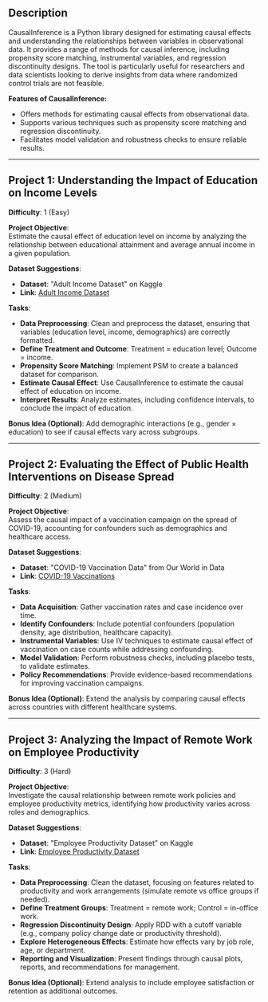 ## Description  
CausalInference is a Python library designed for estimating causal effects and understanding the relationships between variables in observational data. It provides a range of methods for causal inference, including propensity score matching, instrumental variables, and regression discontinuity designs. The tool is particularly useful for researchers and data scientists looking to derive insights from data where randomized control trials are not feasible.  

**Features of CausalInference:**  
- Offers methods for estimating causal effects from observational data.  
- Supports various techniques such as propensity score matching and regression discontinuity.  
- Facilitates model validation and robustness checks to ensure reliable results.  

---

## Project 1: Understanding the Impact of Education on Income Levels  
**Difficulty**: 1 (Easy)  

**Project Objective**:  
Estimate the causal effect of education level on income by analyzing the relationship between educational attainment and average annual income in a given population.  

**Dataset Suggestions**:  
- **Dataset**: "Adult Income Dataset" on Kaggle  
- **Link**: [Adult Income Dataset](https://www.kaggle.com/uciml/adult-census-income)  

**Tasks**:  
- **Data Preprocessing**: Clean and preprocess the dataset, ensuring that variables (education level, income, demographics) are correctly formatted.  
- **Define Treatment and Outcome**: Treatment = education level; Outcome = income.  
- **Propensity Score Matching**: Implement PSM to create a balanced dataset for comparison.  
- **Estimate Causal Effect**: Use CausalInference to estimate the causal effect of education on income.  
- **Interpret Results**: Analyze estimates, including confidence intervals, to conclude the impact of education.  

**Bonus Idea (Optional)**: Add demographic interactions (e.g., gender × education) to see if causal effects vary across subgroups.  

---

## Project 2: Evaluating the Effect of Public Health Interventions on Disease Spread  
**Difficulty**: 2 (Medium)  

**Project Objective**:  
Assess the causal impact of a vaccination campaign on the spread of COVID-19, accounting for confounders such as demographics and healthcare access.  

**Dataset Suggestions**:  
- **Dataset**: "COVID-19 Vaccination Data" from Our World in Data  
- **Link**: [COVID-19 Vaccinations](https://ourworldindata.org/covid-vaccinations)  

**Tasks**:  
- **Data Acquisition**: Gather vaccination rates and case incidence over time.  
- **Identify Confounders**: Include potential confounders (population density, age distribution, healthcare capacity).  
- **Instrumental Variables**: Use IV techniques to estimate causal effect of vaccination on case counts while addressing confounding.  
- **Model Validation**: Perform robustness checks, including placebo tests, to validate estimates.  
- **Policy Recommendations**: Provide evidence-based recommendations for improving vaccination campaigns.  

**Bonus Idea (Optional)**: Extend the analysis by comparing causal effects across countries with different healthcare systems.  

---

## Project 3: Analyzing the Impact of Remote Work on Employee Productivity  
**Difficulty**: 3 (Hard)  

**Project Objective**:  
Investigate the causal relationship between remote work policies and employee productivity metrics, identifying how productivity varies across roles and demographics.  

**Dataset Suggestions**:  
- **Dataset**: "Employee Productivity Dataset" on Kaggle  
- **Link**: [Employee Productivity Dataset](https://www.kaggle.com/datasets/benroshan/factors-affecting-campus-placement)  

**Tasks**:  
- **Data Preprocessing**: Clean the dataset, focusing on features related to productivity and work arrangements (simulate remote vs office groups if needed).  
- **Define Treatment Groups**: Treatment = remote work; Control = in-office work.  
- **Regression Discontinuity Design**: Apply RDD with a cutoff variable (e.g., company policy change date or productivity threshold).  
- **Explore Heterogeneous Effects**: Estimate how effects vary by job role, age, or department.  
- **Reporting and Visualization**: Present findings through causal plots, reports, and recommendations for management.  

**Bonus Idea (Optional)**: Extend analysis to include employee satisfaction or retention as additional outcomes.  
